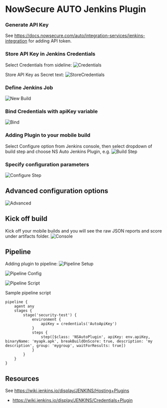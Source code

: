 # NowSecure AUTO Jenkins Plugin

### Generate API Key
See https://docs.nowsecure.com/auto/integration-services/jenkins-integration for adding API token.

### Store API Key in Jenkins Credentials
Select Credentials from sideline:
![Credentials](https://github.com/jenkinsci/nowsecure-auto-security-test-plugin/blob/master/images/jenkins3.png)

Store API Key as Secret text:
![StoreCredentials](https://github.com/jenkinsci/nowsecure-auto-security-test-plugin/blob/master/images/jenkins4.png)

### Define Jenkins Job
![New Build](https://github.com/jenkinsci/nowsecure-auto-security-test-plugin/blob/master/images/jenkins1.png)

### Bind Credentials with apiKey variable
![Bind](https://github.com/jenkinsci/nowsecure-auto-security-test-plugin/blob/master/images/jenkins5.png)

### Adding Plugin to your mobile build
Select Configure option from Jenkins console, then select dropdown of build step and choose NS Auto Jenkins Plugin, e.g.
![Build Step](https://github.com/jenkinsci/nowsecure-auto-security-test-plugin/blob/master/images/jenkins6.png)

### Specify configuration parameters
![Configure Step](https://github.com/jenkinsci/nowsecure-auto-security-test-plugin/blob/master/images/jenkins7.png)

## Advanced configuration options
![Advanced](https://github.com/jenkinsci/nowsecure-auto-security-test-plugin/blob/master/images/jenkins8.png)

## Kick off build
Kick off your mobile builds and you will see the raw JSON reports and score under artifacts folder.
![Console](https://github.com/jenkinsci/nowsecure-auto-security-test-plugin/blob/master/images/jenkins9.png)

## Pipeline
Adding plugin to pipeline:
![Pipeline Setup](https://github.com/jenkinsci/nowsecure-auto-security-test-plugin/blob/master/images/jenkins10.png)

![Pipeline Config](https://github.com/jenkinsci/nowsecure-auto-security-test-plugin/blob/master/images/jenkins11.png)

![Pipeline Script](https://github.com/jenkinsci/nowsecure-auto-security-test-plugin/blob/master/images/jenkins12.png)

Sample pipeline script
```
pipeline {
    agent any
    stages {
        stage('security-test') {
            environment {
                apiKey = credentials('AutoApiKey')
            }
            steps {
                step([$class: 'NSAutoPlugin', apiKey: env.apiKey, binaryName: 'myapk.apk', breakBuildOnScore: true, description: 'my description', group: 'mygroup', waitForResults: true])
            }
        }
    }
}
```

## Resources
See https://wiki.jenkins.io/display/JENKINS/Hosting+Plugins
- https://wiki.jenkins.io/display/JENKINS/Credentials+Plugin


